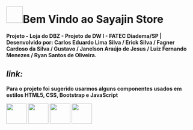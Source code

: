 # <img width="44px" height="44px" scr="https://media.tenor.com/bWkE0Y8JaBgAAAAM/dragon-ball-super-saiyan.gif"/>Bem Vindo ao Sayajin Store

**Projeto - Loja do DBZ - Projeto de DW I - FATEC Diadema/SP | Desenvolvido por: Carlos Eduardo Lima Silva / Erick Silva / Fagner Cardoso da Silva / Gustavo / Janelson Araújo de Jesus / Luiz Fernando Menezes / Ryan Santos de Oliveira.**

## *link:*

**Para o projeto foi sugerido usarmos alguns componentes usados em estilos HTML5, CSS, Bootstrap e JavaScript**

<div display= "inline">
<img width="54px" height="54px"  src="https://cdn.jsdelivr.net/gh/devicons/devicon@latest/icons/html5/html5-original.svg" />   
<img width="54px" height="54px"  src="https://cdn.jsdelivr.net/gh/devicons/devicon@latest/icons/css3/css3-original.svg" />
<img width="54px" height="54px"  src="https://cdn.jsdelivr.net/gh/devicons/devicon@latest/icons/bootstrap/bootstrap-original.svg" />            
<img width="54px" height="54px"  src="https://cdn.jsdelivr.net/gh/devicons/devicon@latest/icons/javascript/javascript-original.svg" />    
<div> 

</div>
